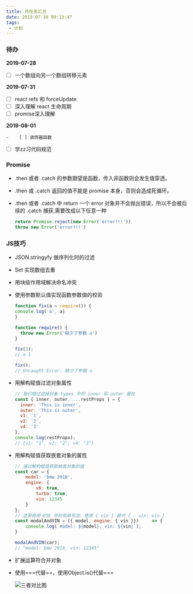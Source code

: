 ```yaml
---
title: 月任务汇总
date: 2019-07-30 09:13:47
tags: 
 - 计划
---
```

### 待办

**2019-07-28**

- [ ] 一个数组向另一个数组转移元素

**2019-07-31**

- [ ] react refs 和 forceUpdate
- [ ] 深入理解 react 生命周期
- [ ] promise深入理解

**2019-08-01**

    -    [ ] 装饰器函数
- [ ] 学zz习代码规范

### Promise

- .then 或者 .catch 的参数期望是函数，传入非函数则会发生值穿透。
- .then 或 .catch 返回的值不能是 promise 本身，否则会造成死循环。
- .then 或者 .catch 中 return 一个 error 对象并不会抛出错误，所以不会被后续的 .catch 捕获,需要改成以下任意一种

    ```js
    return Promise.reject(new Error('error!!!'))
    throw new Error('error!!!')
    ```

### JS技巧

- JSON.stringyfy 做序列化时的过滤

- Set 实现数组去重

- 用块级作用域解决命名冲突

- 使用参数默认值实现函数参数值的校验
    ```js
    function fix(a = require()) {
    console.log('a', a)
    }

    function require() {
      throw new Error('缺少了参数 a')
    }

    fix(1);
    // a 1

    fix();
    // Uncaught Error: 缺少了参数 a
    ```

- 用解构赋值过滤对象属性

    ```js
    // 我们想过滤掉对象 types 中的 inner 和 outer 属性
    const { inner, outer, ...restProps } = {
      inner: 'This is inner',
      outer: 'This is outer',
      v1: '1',
      v2: '2',
      v4: '3'
    };
    console.log(restProps);
    // {v1: "1", v2: "2", v4: "3"}
    ```

- 用解构赋值获取嵌套对象的属性

    ```js
    // 通过解构赋值获取嵌套对象的值
    const car = {
        model: 'bmw 2018',
        engine: {
            v6: true,
            turbo: true,
            vin: 12345
        }
    };
    // 这里使用 ES6 中的简单写法，使用 { vin } 替代 {   vin: vin }
    const modalAndVIN = ({ model, engine: { vin }})     => {
        console.log(`model: ${model}, vin: ${vin}`);
    }

    modalAndVIN(car);
    // "model: bmw 2018, vin: 12345" 
    ```

- 扩展运算符合并对象

- 使用===代替==，使用Object.is()代替===

    ![三者对比图](https://user-gold-cdn.xitu.io/2018/8/22/16561e1289dabef4?imageView2/0/w/1280/h/960/format/webp/ignore-error/1)
